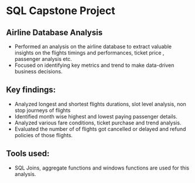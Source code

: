 # SQL Capstone Project #

## Airline Database Analysis ##

- Performed an analysis on the airline database to extract valuable insights on the flights timings and performances, ticket price , passenger analysis etc.
- Focused on identifying key metrics and trend to make data-driven business decisions.
  
## Key findings: ##
- Analyzed longest and shortest flights durations, slot level analysis, non stop journeys of flights
- Identified month wise highest and lowest paying passenger details.
- Analyzed various fare conditions, ticket purchase and trend analysis.
- Evaluated the number of of flights got cancelled or delayed and refund policies of those flights.
## Tools used: ##
- SQL Joins, aggregate functions and windows functions are used for this analysis.
